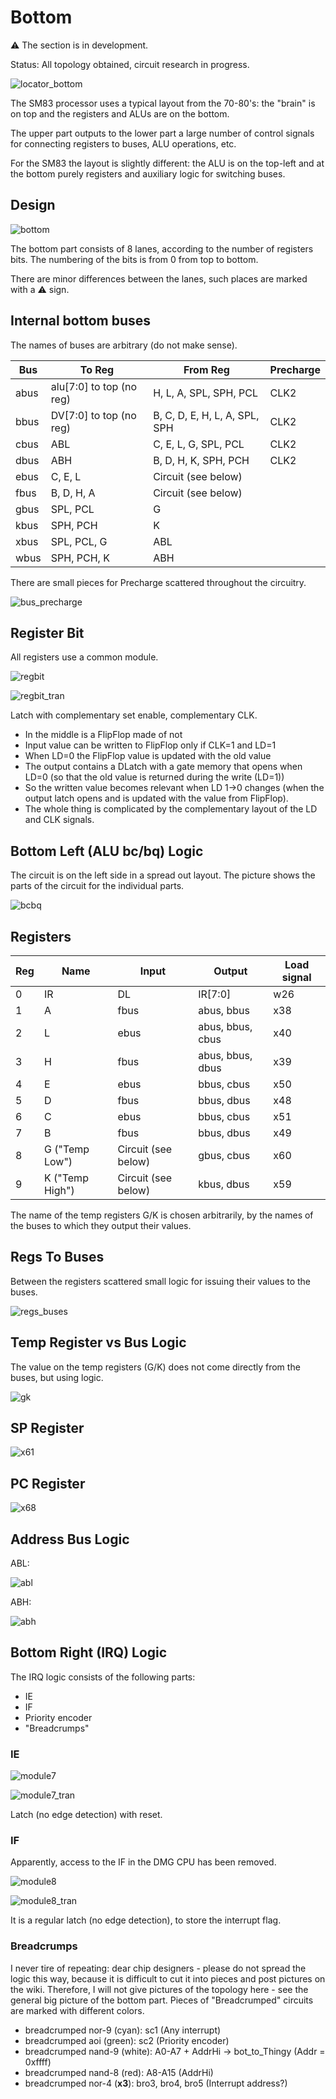 # Bottom

:warning: The section is in development.

Status: All topology obtained, circuit research in progress.

![locator_bottom](/imgstore/locator_bottom.png)

The SM83 processor uses a typical layout from the 70-80's: the "brain" is on top and the registers and ALUs are on the bottom.

The upper part outputs to the lower part a large number of control signals for connecting registers to buses, ALU operations, etc.

For the SM83 the layout is slightly different: the ALU is on the top-left and at the bottom purely registers and auxiliary logic for switching buses.

## Design

![bottom](/imgstore/bottom.jpg)

The bottom part consists of 8 lanes, according to the number of registers bits. The numbering of the bits is from 0 from top to bottom.

There are minor differences between the lanes, such places are marked with a :warning: sign.

## Internal bottom buses

The names of buses are arbitrary (do not make sense).

|Bus|To Reg|From Reg|Precharge|
|---|---|---|---|
|abus|alu\[7:0\] to top (no reg)|H, L, A, SPL, SPH, PCL|CLK2|
|bbus|DV\[7:0\] to top (no reg)|B, C, D, E, H, L, A, SPL, SPH|CLK2|
|cbus|ABL|C, E, L, G, SPL, PCL|CLK2|
|dbus|ABH|B, D, H, K, SPH, PCH|CLK2|
|ebus|C, E, L|Circuit (see below)| |
|fbus|B, D, H, A|Circuit (see below)| |
|gbus|SPL, PCL|G| |
|kbus|SPH, PCH|K| |
|xbus|SPL, PCL, G|ABL| |
|wbus|SPH, PCH, K|ABH| |

There are small pieces for Precharge scattered throughout the circuitry.

![bus_precharge](/imgstore/bus_precharge.jpg)

## Register Bit

All registers use a common module.

![regbit](/imgstore/modules/regbit.jpg)

![regbit_tran](/imgstore/modules/regbit_tran.jpg)

Latch with complementary set enable, complementary CLK.

- In the middle is a FlipFlop made of not
- Input value can be written to FlipFlop only if CLK=1 and LD=1
- When LD=0 the FlipFlop value is updated with the old value
- The output contains a DLatch with a gate memory that opens when LD=0 (so that the old value is returned during the write (LD=1))
- So the written value becomes relevant when LD 1->0 changes (when the output latch opens and is updated with the value from FlipFlop).
- The whole thing is complicated by the complementary layout of the LD and CLK signals.

## Bottom Left (ALU bc/bq) Logic

The circuit is on the left side in a spread out layout. The picture shows the parts of the circuit for the individual parts.

![bcbq](/imgstore/modules/bcbq.jpg)

## Registers

|Reg|Name|Input|Output|Load signal|
|---|---|---|---|---|
|0|IR|DL|IR\[7:0\]|w26|
|1|A|fbus|abus, bbus|x38|
|2|L|ebus|abus, bbus, cbus|x40|
|3|H|fbus|abus, bbus, dbus|x39|
|4|E|ebus|bbus, cbus|x50|
|5|D|fbus|bbus, dbus|x48|
|6|C|ebus|bbus, cbus|x51|
|7|B|fbus|bbus, dbus|x49|
|8|G ("Temp Low")|Circuit (see below)|gbus, cbus|x60|
|9|K ("Temp High")|Circuit (see below)|kbus, dbus|x59|

The name of the temp registers G/K is chosen arbitrarily, by the names of the buses to which they output their values.

## Regs To Buses

Between the registers scattered small logic for issuing their values to the buses.

![regs_buses](/imgstore/modules/regs_buses.jpg)

## Temp Register vs Bus Logic

The value on the temp registers (G/K) does not come directly from the buses, but using logic.

![gk](/imgstore/modules/gk.jpg)

## SP Register

![x61](/imgstore/modules/x61.jpg)

## PC Register

![x68](/imgstore/modules/x68.jpg)

## Address Bus Logic

ABL:

![abl](/imgstore/modules/abl.jpg)

ABH:

![abh](/imgstore/modules/abh.jpg)

## Bottom Right (IRQ) Logic

The IRQ logic consists of the following parts:
- IE
- IF
- Priority encoder
- "Breadcrumps"

### IE

![module7](/imgstore/modules/module7.jpg)

![module7_tran](/imgstore/modules/module7_tran.jpg)

Latch (no edge detection) with reset.

### IF

Apparently, access to the IF in the DMG CPU has been removed.

![module8](/imgstore/modules/module8.jpg)

![module8_tran](/imgstore/modules/module8_tran.jpg)

It is a regular latch (no edge detection), to store the interrupt flag.

### Breadcrumps

I never tire of repeating: dear chip designers - please do not spread the logic this way, because it is difficult to cut it into pieces and post pictures on the wiki. Therefore, I will not give pictures of the topology here - see the general big picture of the bottom part. Pieces of "Breadcrumped" circuits are marked with different colors.

- breadcrumped nor-9 (cyan): sc1 (Any interrupt)
- breadcrumped aoi (green): sc2 (Priority encoder)
- breadcrumped nand-9 (white): A0-A7 + AddrHi -> bot_to_Thingy (Addr = 0xffff)
- breadcrumped nand-8 (red): A8-A15 (AddrHi)
- breadcrumped nor-4 (**x3**): bro3, bro4, bro5 (Interrupt address?)

